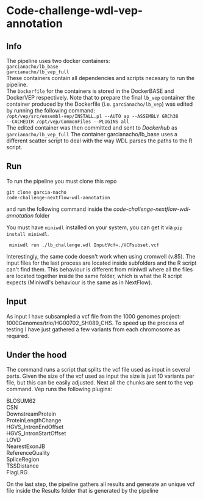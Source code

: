 # Code-challenge-wdl-vep-annotation

## Info
The pipeline uses two docker containers:   
<code>garcianacho/lb_base</code>   
<code>garcianacho/lb_vep_full</code>   
These containers contain all dependencies and scripts necesary to run the pipeline.  
The <code>Dockerfile</code> for the containers is stored in the DockerBASE and DockerVEP respectively.
Note that to prepare the final <code>lb_vep</code> container the container produced by the Dockerfile (i.e. <code>garcianacho/lb_vep</code>) was edited by running the following command:   
<code>/opt/vep/src/ensembl-vep/INSTALL.pl --AUTO ap --ASSEMBLY GRCh38 --CACHEDIR /opt/vep/CommonFiles --PLUGINS all</code>   
The edited container was then committed and sent to *Dockerhub* as <code>garcianacho/lb_vep_full</code> 
The container garcianacho/lb_base uses a different scatter script to deal with the way WDL parses the paths to the R script.  
   
## Run
To run the pipeline you must clone this repo 

<code>git clone garcia-nacho code-challenge-nextflow-wdl-annotation</code>

and run the following command inside the *code-challenge-nextflow-wdl-annotation* folder

You must have <code>miniwdl</code> installed on your system, you can get it via <code>pip install miniwdl</code>.  

<code> miniwdl run ./lb_challenge.wdl InputVcf=./VCFsubset.vcf </code>

Interestingly, the same code doesn't work when using cromwell (v.85). The input files for the last process are located inside subfolders and the R script can't find them. This behaviour is different from miniwdl where all the files are located together inside the same folder, which is what the R script expects (Miniwdl's behaviour is the same as in NextFlow).
  
## Input
As input I have subsampled a vcf file from the 1000 genomes project: 1000Genomes/trio/HG00702_SH089_CHS. To speed up the process of testing I have just gathered a few variants from each chromosome as required. 
   
## Under the hood   
The command runs a script that splits the vcf file used as input in several parts. Given the size of the vcf used as input the size is just 10 variants per file, but this can be easily adjusted.
Next all the chunks are sent to the vep command. Vep runs the following plugins:
   
BLOSUM62   
CSN   
DownstreamProtein   
ProteinLengthChange   
HGVS_IntronEndOffset   
HGVS_IntronStartOffset   
LOVD   
NearestExonJB   
ReferenceQuality   
SpliceRegion   
TSSDistance   
FlagLRG   
   
On the last step, the pipeline gathers all results and generate an unique vcf file inside the Results folder that is generated by the pipeline 
